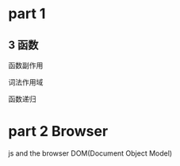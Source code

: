 # part 1
## 3 函数
函数副作用

词法作用域

函数递归

# part 2  Browser
js and the browser
DOM(Document Object Model)


